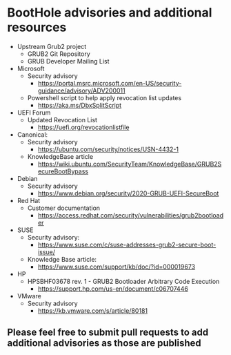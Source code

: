 # BootHole advisories and additional resources

- Upstream Grub2 project
	- GRUB2 Git Repository
	- GRUB Developer Mailing List
- Microsoft
	- Security advisory
		- https://portal.msrc.microsoft.com/en-US/security-guidance/advisory/ADV200011
	- Powershell script to help apply revocation list updates
		- https://aka.ms/DbxSplitScript
- UEFI Forum
	- Updated Revocation List
		- https://uefi.org/revocationlistfile
- Canonical:
	- Security advisory
		- https://ubuntu.com/security/notices/USN-4432-1 
	- KnowledgeBase article
		- https://wiki.ubuntu.com/SecurityTeam/KnowledgeBase/GRUB2SecureBootBypass
- Debian
	- Security advisory
		- https://www.debian.org/security/2020-GRUB-UEFI-SecureBoot 
- Red Hat
	- Customer documentation
		- https://access.redhat.com/security/vulnerabilities/grub2bootloader
- SUSE
	- Security advisory:
		- https://www.suse.com/c/suse-addresses-grub2-secure-boot-issue/
	- Knowledge Base article:
		- https://www.suse.com/support/kb/doc/?id=000019673
- HP
	- HPSBHF03678 rev. 1 - GRUB2 Bootloader Arbitrary Code Execution
		- https://support.hp.com/us-en/document/c06707446
- VMware
	- Security advisory
		- https://kb.vmware.com/s/article/80181

## Please feel free to submit pull requests to add additional advisories as those are published
